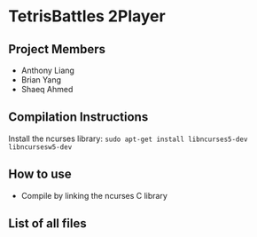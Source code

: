# TetrisBattles 2Player
## Project Members
* Anthony Liang
* Brian Yang
* Shaeq Ahmed

## Compilation Instructions
Install the ncurses library:
```sudo apt-get install libncurses5-dev libncursesw5-dev```

## How to use
* Compile by linking the ncurses C library

## List of all files
